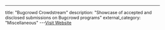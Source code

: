 ---
title: "Bugcrowd Crowdstream"
description: "Showcase of accepted and disclosed submissions on Bugcrowd programs"
external_category: "Miscellaneous"
---[Visit Website](https://bugcrowd.com/crowdstream)

